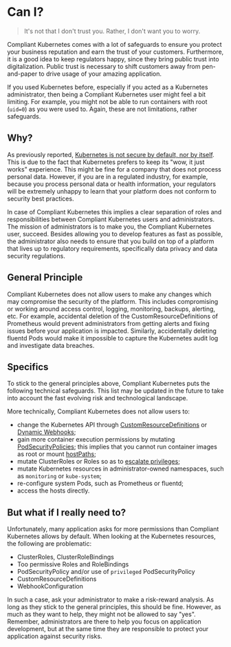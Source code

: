 Can I?
======

> It's not that I don't trust you. Rather, I don't want you to worry.

Compliant Kubernetes comes with a lot of safeguards to ensure you protect your business reputation and earn the trust of your customers. Furthermore, it is a good idea to keep regulators happy, since they bring public trust into digitalization. Public trust is necessary to shift customers away from pen-and-paper to drive usage of your amazing application.

If you used Kubernetes before, especially if you acted as a Kubernetes administrator, then being a Compliant Kubernetes user might feel a bit limiting. For example, you might not be able to run containers with root (`uid=0`) as you were used to. Again, these are not limitations, rather safeguards.

Why?
----
As previously reported, [Kubernetes is not secure by default, nor by itself](https://searchitoperations.techtarget.com/news/252487963/Kubernetes-security-defaults-prompt-upstream-dilemma). This is due to the fact that Kubernetes prefers to keep its "wow, it just works" experience. This might be fine for a company that does not process personal data. However, if you are in a regulated industry, for example, because you process personal data or health information, your regulators will be extremely unhappy to learn that your platform does not conform to security best practices.

In case of Compliant Kubernetes this implies a clear separation of roles and responsibilities between Compliant Kubernetes users and administrators.
The mission of administrators is to make you, the Compliant Kubernetes user, succeed. Besides allowing you to develop features as fast as possible, the administrator also needs to ensure that you build on top of a platform that lives up to regulatory requirements, specifically data privacy and data security regulations.

General Principle
-----------------

Compliant Kubernetes does not allow users to make any changes which may compromise the security of the platform. This includes compromising or working around access control, logging, monitoring, backups, alerting, etc. For example, accidental deletion of the CustomResourceDefinitions of Prometheus would prevent administrators from getting alerts and fixing issues before your application is impacted. Similarly, accidentally deleting fluentd Pods would make it impossible to capture the Kubernetes audit log and investigate data breaches.

Specifics
---------
To stick to the general principles above, Compliant Kubernetes puts the following technical safeguards. This list may be updated in the future to take into account the fast evolving risk and technological landscape.

More technically, Compliant Kubernetes does not allow users to:

* change the Kubernetes API through [CustomResourceDefinitions](https://kubernetes.io/docs/concepts/extend-kubernetes/api-extension/custom-resources/) or [Dynamic Webhooks](https://kubernetes.io/docs/reference/access-authn-authz/extensible-admission-controllers/#admission-webhooks);
* gain more container execution permissions by mutating [PodSecurityPolicies](https://kubernetes.io/docs/concepts/policy/pod-security-policy/); this implies that you cannot run container images as root or mount [hostPaths](https://kubernetes.io/docs/concepts/storage/volumes/#hostpath);
* mutate ClusterRoles or Roles so as to [escalate privileges](https://v1-19.docs.kubernetes.io/docs/reference/access-authn-authz/rbac/#privilege-escalation-prevention-and-bootstrapping);
* mutate Kubernetes resources in administrator-owned namespaces, such as `monitoring` or `kube-system`;
* re-configure system Pods, such as Prometheus or fluentd;
* access the hosts directly.

But what if I really need to?
-----------------------------
Unfortunately, many application asks for more permissions than Compliant Kubernetes allows by default. When looking at the Kubernetes resources, the following are problematic:

* ClusterRoles, ClusterRoleBindings
* Too permissive Roles and RoleBindings
* PodSecurityPolicy and/or use of `privileged` PodSecurityPolicy
* CustomResourceDefinitions
* WebhookConfiguration

In such a case, ask your administrator to make a risk-reward analysis. As long as they stick to the general principles, this should be fine. However, as much as they want to help, they might not be allowed to say "yes". Remember, administrators are there to help you focus on application development, but at the same time they are responsible to protect your application against security risks.
